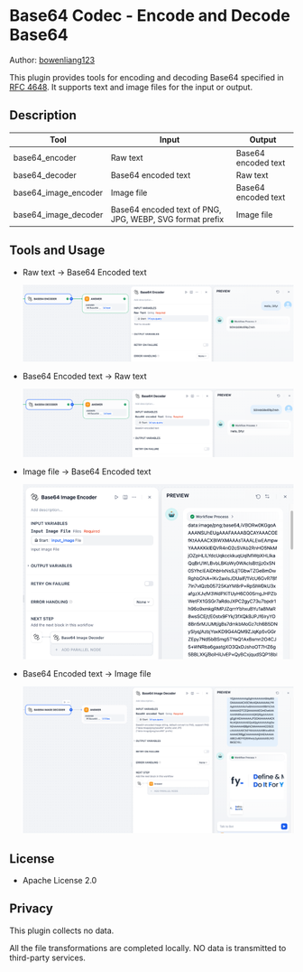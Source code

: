 # Base64 Codec - Encode and Decode Base64

Author: [bowenliang123](https://github.com/bowenliang123)

This plugin provides tools for encoding and decoding Base64 specified in [RFC 4648](https://datatracker.ietf.org/doc/html/rfc4648.html). It supports text and image files for the input or  output.

## Description

| Tool                 | Input                                                    | Output              |
|----------------------|----------------------------------------------------------|---------------------|
| base64_encoder       | Raw text                                                 | Base64 encoded text |
| base64_decoder       | Base64 encoded text                                      | Raw text            |
| base64_image_encoder | Image file                                               | Base64 encoded text |
| base64_image_decoder | Base64 encoded text of PNG, JPG, WEBP, SVG format prefix | Image file          |

## Tools and Usage

- Raw text → Base64 Encoded text

  ![](_assets/snapshot1.png)

- Base64 Encoded text → Raw text

  ![](_assets/snapshot2.png)

- Image file → Base64 Encoded text

  ![](_assets/snapshot4.png)

- Base64 Encoded text → Image file

  ![](_assets/snapshot3.png)

## License

- Apache License 2.0

## Privacy

This plugin collects no data.

All the file transformations are completed locally. NO data is transmitted to third-party services.
